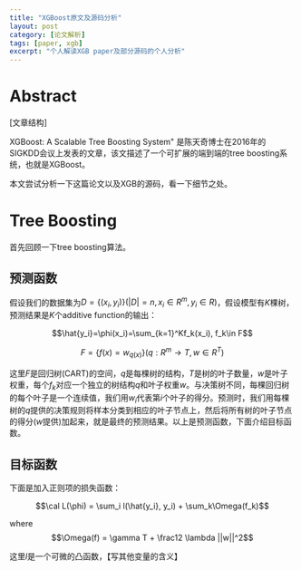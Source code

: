 ```yaml
---
title: "XGBoost原文及源码分析"
layout: post
category: [论文解析]
tags: [paper, xgb]
excerpt: "个人解读XGB paper及部分源码的个人分析"
---
```


# Abstract

[文章结构]

XGBoost: A Scalable Tree Boosting System" 是陈天奇博士在2016年的SIGKDD会议上发表的文章，该文描述了一个可扩展的端到端的tree boosting系统，也就是XGBoost。

本文尝试分析一下这篇论文以及XGB的源码，看一下细节之处。

# Tree Boosting

首先回顾一下tree boosting算法。

## 预测函数

假设我们的数据集为$D = \{(x_i,y_i)\}  (|D| = n,x_i \in R^m, y_i \in R)$，假设模型有$K$棵树，预测结果是$K$个additive function的输出：

$$\hat{y_i}=\phi(x_i)=\sum_{k=1}^Kf_k(x_i), f_k\in F$$

$$F=\{f(x)=w_{q(x)}\}(q: R^m\to T, w\in R^T)$$

这里$F​$是回归树(CART)的空间，$q​$是每棵树的结构，$T​$是树的叶子数量，$w​$是叶子权重，每个$f_k​$对应一个独立的树结构$q​$和叶子权重$w​$。与决策树不同，每棵回归树的每个叶子是一个连续值，我们用$w_i​$代表第$i​$个叶子的得分。预测时，我们用每棵树的$q​$提供的决策规则将样本分类到相应的叶子节点上，然后将所有树的叶子节点的得分($w​$提供)加起来，就是最终的预测结果。以上是预测函数，下面介绍目标函数。

## 目标函数

下面是加入正则项的损失函数：

$$\cal L(\phi) = \sum_i l(\hat{y_i}, y_i) + \sum_k\Omega(f_k)$$

where $$\Omega(f) = \gamma T + \frac12 \lambda ||w||^2$$

这里$l$是一个可微的凸函数，【写其他变量的含义】